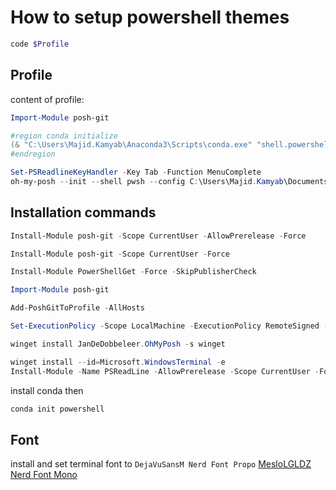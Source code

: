 # How to setup powershell themes
```powershell
code $Profile
```
## Profile
content of profile:
```powershell
Import-Module posh-git

#region conda initialize
(& "C:\Users\Majid.Kamyab\Anaconda3\Scripts\conda.exe" "shell.powershell" "hook") | Out-String | Invoke-Expression
#endregion

Set-PSReadlineKeyHandler -Key Tab -Function MenuComplete
oh-my-posh --init --shell pwsh --config C:\Users\Majid.Kamyab\Documents\agnoster.omp.json | Invoke-Expression
```

## Installation commands
```powershell
Install-Module posh-git -Scope CurrentUser -AllowPrerelease -Force

Install-Module posh-git -Scope CurrentUser -Force

Install-Module PowerShellGet -Force -SkipPublisherCheck

Import-Module posh-git

Add-PoshGitToProfile -AllHosts

Set-ExecutionPolicy -Scope LocalMachine -ExecutionPolicy RemoteSigned -Force

winget install JanDeDobbeleer.OhMyPosh -s winget

winget install --id=Microsoft.WindowsTerminal -e
Install-Module -Name PSReadLine -AllowPrerelease -Scope CurrentUser -Force -SkipPublisherCheck
```

install conda then
```powershell
conda init powershell
```
## Font
install and set terminal font to `DejaVuSansM Nerd Font Propo`
[MesloLGLDZ Nerd Font Mono](https://github.com/cekrem/dotfiles/blob/master/fonts/Meslo%20LG%20L%20DZ%20Regular%20Nerd%20Font%20Complete%20Mono.otf)


